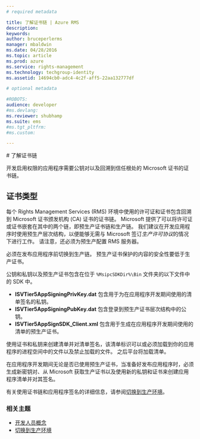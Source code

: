 ```yaml
---
# required metadata

title: 了解证书链 | Azure RMS
description:
keywords:
author: bruceperlerms
manager: mbaldwin
ms.date: 04/28/2016
ms.topic: article
ms.prod: azure
ms.service: rights-management
ms.technology: techgroup-identity
ms.assetid: 14694cb0-adc4-4c2f-aff5-22aa132777df

# optional metadata

#ROBOTS:
audience: developer
#ms.devlang:
ms.reviewer: shubhamp
ms.suite: ems
#ms.tgt_pltfrm:
#ms.custom:

---
```


﻿# 了解证书链

开发启用权限的应用程序需要公钥对以及回溯到信任根处的 Microsoft 证书的证书链。

## 证书类型

每个 Rights Management Services (RMS) 环境中使用的许可证和证书包含回溯到 Microsoft 证书颁发机构 (CA) 证书的证书链。 Microsoft 提供了可以将许可证或证书嵌套在其中的两个链，即预生产证书链和生产链。 我们建议在开发应用程序时使用预生产层次结构，以便能够无需与 Microsoft 签订*生产许可协议*的情况下进行工作。 请注意，还必须为预生产配置 RMS 服务器。

必须在发布应用程序前切换到生产链。 预生产证书保护的内容的安全性要低于生产证书。

公钥和私钥以及预生产证书包含在位于 `%MsipcSDKDir%\Bin` 文件夹的以下文件中的 SDK 中。

- **ISVTier5AppSigningPrivKey.dat** 包含用于为在应用程序开发期间使用的清单签名的私钥。
- **ISVTier5AppSigningPubKey.dat** 包含登录到预生产证书层次结构中的公钥。
- **ISVTier5AppSignSDK_Client.xml** 包含用于生成在应用程序开发期间使用的清单的预生产证书。

 

使用证书和私钥来创建清单并对清单签名，该清单标识可以或必须加载到你的应用程序的进程空间中的文件以及禁止加载的文件。 之后平台将加载清单。

在应用程序开发期间无论是否已使用预生产证书，当准备好发布应用程序时，必须生成新密钥对、从 Microsoft 获取生产证书以及使用新的私钥和证书来创建应用程序清单并对其签名。

有关使用证书链和应用程序签名的详细信息，请参阅[切换到生产环境](switching-to-the-production-environment.md)。

### 相关主题

* [开发人员概念](ad-rms-concepts-nav.md)
* [切换到生产环境](switching-to-the-production-environment.md)
 

 


<!--HONumber=Apr16_HO3-->


